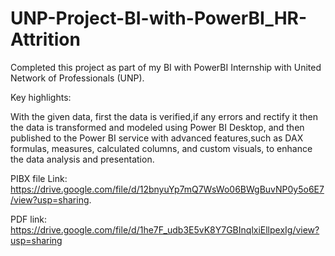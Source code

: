 # UNP-Project-BI-with-PowerBI_HR-Attrition

Completed this project as part of my BI with PowerBI Internship with United Network of Professionals (UNP).

Key highlights:

With the given data, first the data is verified,if any errors and rectify it then the data is transformed and modeled using Power BI Desktop, and then published to the Power BI service with advanced features,such as DAX formulas, measures, calculated columns, and custom visuals, to enhance the data analysis and presentation.

PIBX file Link: https://drive.google.com/file/d/12bnyuYp7mQ7WsWo06BWgBuvNP0y5o6E7/view?usp=sharing.

PDF link: https://drive.google.com/file/d/1he7F_udb3E5vK8Y7GBInqlxiEllpexIg/view?usp=sharing 
